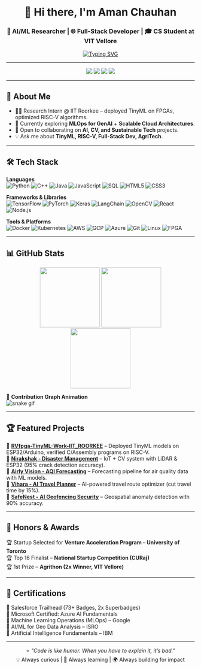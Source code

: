 <div align="center">
  
# 👋 Hi there, I'm **Aman Chauhan**  
### 🚀 AI/ML Researcher | 🌐 Full-Stack Developer | 🎓 CS Student at VIT Vellore  

[![Typing SVG](https://readme-typing-svg.herokuapp.com?font=Fira+Code&pause=1000&color=36BCF7&center=true&vCenter=true&width=600&lines=Passionate+about+AI+%26+ML+Innovation;Building+Scalable+Cloud+%26+Full-Stack+Solutions;Exploring+TinyML+%26+Hardware-Software+Co-design;Open-Source+Contributor+%7C+Lifelong+Learner)](https://git.io/typing-svg)

</div>

---

<p align="center">
<a href="https://amanchauhan.vercel.app"><img src="https://img.shields.io/badge/Portfolio-000000?style=for-the-badge&logo=vercel&logoColor=white"/></a>
<a href="https://www.linkedin.com/in/aman-chauhan-128552256"><img src="https://img.shields.io/badge/LinkedIn-0077B5?style=for-the-badge&logo=linkedin&logoColor=white"/></a>
<a href="https://www.salesforce.com/trailblazer/aman-chauhan-786"><img src="https://img.shields.io/badge/Salesforce-00A1E0?style=for-the-badge&logo=salesforce&logoColor=white"/></a>
<a href="mailto:aman.chauhan2022@vitstudent.ac.in"><img src="https://img.shields.io/badge/Gmail-D14836?style=for-the-badge&logo=gmail&logoColor=white"/></a>
</p>

---

## 🚀 About Me  
- 🧑‍💻 Research Intern @ IIT Roorkee – deployed TinyML on FPGAs, optimized RISC-V algorithms.  
- 🌱 Currently exploring **MLOps for GenAI** + **Scalable Cloud Architectures**.  
- 🤝 Open to collaborating on **AI, CV, and Sustainable Tech** projects.  
- 💡 Ask me about **TinyML, RISC-V, Full-Stack Dev, AgriTech**.  

---

## 🛠️ Tech Stack  

**Languages**  
![Python](https://img.shields.io/badge/Python-3776AB?style=for-the-badge&logo=python&logoColor=white)
![C++](https://img.shields.io/badge/C%2B%2B-00599C?style=for-the-badge&logo=c%2B%2B&logoColor=white)
![Java](https://img.shields.io/badge/Java-ED8B00?style=for-the-badge&logo=openjdk&logoColor=white)
![JavaScript](https://img.shields.io/badge/JavaScript-F7DF1E?style=for-the-badge&logo=javascript&logoColor=black)
![SQL](https://img.shields.io/badge/SQL-4479A1?style=for-the-badge&logo=mysql&logoColor=white)
![HTML5](https://img.shields.io/badge/HTML5-E34F26?style=for-the-badge&logo=html5&logoColor=white)
![CSS3](https://img.shields.io/badge/CSS3-1572B6?style=for-the-badge&logo=css3&logoColor=white)

**Frameworks & Libraries**  
![TensorFlow](https://img.shields.io/badge/TensorFlow-FF6F00?style=for-the-badge&logo=tensorflow&logoColor=white)
![PyTorch](https://img.shields.io/badge/PyTorch-EE4C2C?style=for-the-badge&logo=pytorch&logoColor=white)
![Keras](https://img.shields.io/badge/Keras-D00000?style=for-the-badge&logo=keras&logoColor=white)
![LangChain](https://img.shields.io/badge/LangChain-000?style=for-the-badge&logo=langchain&logoColor=white)
![OpenCV](https://img.shields.io/badge/OpenCV-5C3EE8?style=for-the-badge&logo=opencv&logoColor=white)
![React](https://img.shields.io/badge/React-20232A?style=for-the-badge&logo=react&logoColor=61DAFB)
![Node.js](https://img.shields.io/badge/Node.js-339933?style=for-the-badge&logo=nodedotjs&logoColor=white)

**Tools & Platforms**  
![Docker](https://img.shields.io/badge/Docker-2496ED?style=for-the-badge&logo=docker&logoColor=white)
![Kubernetes](https://img.shields.io/badge/Kubernetes-326CE5?style=for-the-badge&logo=kubernetes&logoColor=white)
![AWS](https://img.shields.io/badge/Amazon_AWS-232F3E?style=for-the-badge&logo=amazon-aws&logoColor=white)
![GCP](https://img.shields.io/badge/Google_Cloud-4285F4?style=for-the-badge&logo=google-cloud&logoColor=white)
![Azure](https://img.shields.io/badge/Azure-0089D6?style=for-the-badge&logo=microsoft-azure&logoColor=white)
![Git](https://img.shields.io/badge/Git-F05032?style=for-the-badge&logo=git&logoColor=white)
![Linux](https://img.shields.io/badge/Linux-FCC624?style=for-the-badge&logo=linux&logoColor=black)
![FPGA](https://img.shields.io/badge/FPGA-151A3A?style=for-the-badge&logo=xilinx&logoColor=white)

---

## 📊 GitHub Stats  

<p align="center">
<img src="https://github-readme-stats.vercel.app/api?username=amanchauhan786&show_icons=true&theme=radical&include_all_commits=true&count_private=true" height="160px"/>
<img src="https://github-readme-streak-stats.herokuapp.com?user=amanchauhan786&theme=radical&hide_border=false" height="160px"/>
<br/>
<img src="https://github-readme-stats.vercel.app/api/top-langs/?username=amanchauhan786&layout=compact&langs_count=8&theme=radical" height="160px"/>
</p>

🐍 **Contribution Graph Animation**  
![snake gif](https://github.com/amanchauhan786/amanchauhan786/blob/output/github-contribution-grid-snake.svg)

---

## 🏆 Featured Projects  

🔹 **[RVfpga-TinyML-Work-IIT_ROORKEE](#)** – Deployed TinyML models on ESP32/Arduino, verified C/Assembly programs on RISC-V.  
🔹 **[Nirakshak - Disaster Management](#)** – IoT + CV system with LiDAR & ESP32 (95% crack detection accuracy).  
🔹 **[Airly Vision - AQI Forecasting](#)** – Forecasting pipeline for air quality data with ML models.  
🔹 **[Vihara - AI Travel Planner](#)** – AI-powered travel route optimizer (cut travel time by 15%).  
🔹 **[SafeNest - AI Geofencing Security](#)** – Geospatial anomaly detection with 90% accuracy.  

---

## 🏅 Honors & Awards  
🏆 Startup Selected for **Venture Acceleration Program – University of Toronto**  
🏆 Top 16 Finalist – **National Startup Competition (CURaj)**  
🏆 1st Prize – **Agrithon (2x Winner, VIT Vellore)**  

---

## 📜 Certifications  
📌 Salesforce Trailhead (73+ Badges, 2x Superbadges)  
📌 Microsoft Certified: Azure AI Fundamentals  
📌 Machine Learning Operations (MLOps) – Google  
📌 AI/ML for Geo Data Analysis – ISRO  
📌 Artificial Intelligence Fundamentals – IBM  

---

<div align="center">
  
⭐ *"Code is like humor. When you have to explain it, it’s bad."*  
💡 Always curious | 🔬 Always learning | 🌍 Always building for impact  

</div>
